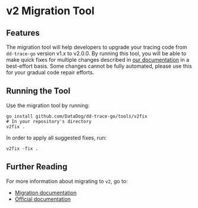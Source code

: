 # v2 Migration Tool

## Features
The migration tool will help developers to upgrade your tracing code from `dd-trace-go` version v1.x to v2.0.0. By running this tool, you will be able to make quick fixes for multiple changes described in [our documentation](../../MIGRATING.md) in a best-effort basis. Some changes cannot be fully automated, please use this for your gradual code repair efforts.

## Running the Tool

Use the migration tool by running:

```
go install github.com/DataDog/dd-trace-go/tools/v2fix
# In your repository's directory
v2fix .
```

In order to apply all suggested fixes, run:

```
v2fix -fix .
```

## Further Reading
For more information about migrating to `v2`, go to:

* [Migration documentation](../../MIGRATING.md)
* [Official documentation](https://docs.datadoghq.com/tracing/trace_collection/custom_instrumentation/go/migration/)
